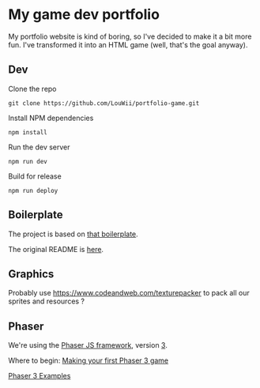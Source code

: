 # My game dev portfolio

My portfolio website is kind of boring, so I've decided to make it a bit more fun. I've transformed it into an HTML game (well, that's the goal anyway).

## Dev

Clone the repo

`git clone https://github.com/LouWii/portfolio-game.git`

Install NPM dependencies

`npm install`

Run the dev server

`npm run dev`

Build for release

`npm run deploy`

## Boilerplate

The project is based on [that boilerplate](https://github.com/nkholski/phaser3-es6-webpack).

The original README is [here](README-ORIG.md).

## Graphics

Probably use https://www.codeandweb.com/texturepacker to pack all our sprites and resources ?

## Phaser

We're using the [Phaser JS framework](http://phaser.io), version [3](http://phaser.io/phaser3).

Where to begin: [Making your first Phaser 3 game](http://phaser.io/tutorials/making-your-first-phaser-3-game/index)

[Phaser 3 Examples](https://github.com/photonstorm/phaser3-examples)

